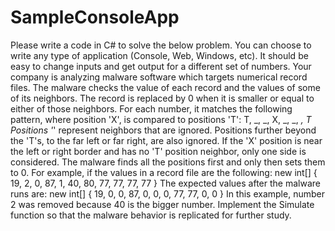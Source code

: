 # SampleConsoleApp


Please write a code in C# to solve the below problem. You can choose to write any type of
application (Console, Web, Windows, etc). It should be easy to change inputs and get output for a
different set of numbers.
Your company is analyzing malware software which targets numerical record files.
The malware checks the value of each record and the values of some of its neighbors. The record is
replaced by 0 when it is smaller or equal to either of those neighbors.
For each number, it matches the following pattern, where position 'X', is compared to positions 'T':
T, _, _, X, _, _, _, T
Positions '_' represent neighbors that are ignored. Positions further beyond the 'T's, to the far left or
far right, are also ignored.
If the 'X' position is near the left or right border and has no 'T' position neighbor, only one side is
considered.
The malware finds all the positions first and only then sets them to 0. For example, if the
values in a record file are the following: new int[] { 19, 2, 0, 87, 1, 40, 80, 77, 77, 77, 77 }
The expected values after the malware runs are:
new int[] { 19, 0, 0, 87, 0, 0, 0, 77, 77, 0, 0 }
In this example, number 2 was removed because 40 is the bigger number.
Implement the Simulate function so that the malware behavior is replicated for further study.
